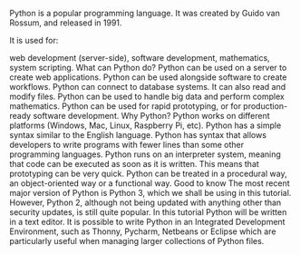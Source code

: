 Python is a popular programming language. It was created by Guido van Rossum, and released in 1991.

It is used for:

web development (server-side),
software development,
mathematics,
system scripting.
What can Python do?
Python can be used on a server to create web applications.
Python can be used alongside software to create workflows.
Python can connect to database systems. It can also read and modify files.
Python can be used to handle big data and perform complex mathematics.
Python can be used for rapid prototyping, or for production-ready software development.
Why Python?
Python works on different platforms (Windows, Mac, Linux, Raspberry Pi, etc).
Python has a simple syntax similar to the English language.
Python has syntax that allows developers to write programs with fewer lines than some other programming languages.
Python runs on an interpreter system, meaning that code can be executed as soon as it is written. This means that prototyping can be very quick.
Python can be treated in a procedural way, an object-oriented way or a functional way.
Good to know
The most recent major version of Python is Python 3, which we shall be using in this tutorial. However, Python 2, although not being updated with anything other than security updates, is still quite popular.
In this tutorial Python will be written in a text editor. It is possible to write Python in an Integrated Development Environment, such as Thonny, Pycharm, Netbeans or Eclipse which are particularly useful when managing larger collections of Python files.
